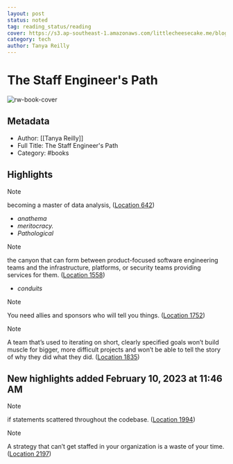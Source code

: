 ```yaml
---
layout: post
status: noted
tag: reading_status/reading
cover: https://s3.ap-southeast-1.amazonaws.com/littlecheesecake.me/blog-post/books/The_Staff_Engineer's_Path.jpg
category: tech
author: Tanya Reilly
---
```


# The Staff Engineer's Path

![rw-book-cover](https://m.media-amazon.com/images/I/81KTS5+oqFL._SY160.jpg)

## Metadata
- Author: [[Tanya Reilly]]
- Full Title: The Staff Engineer's Path
- Category: #books

## Highlights
 >[!note]
becoming a master of data analysis,  ([Location 642](https://readwise.io/to_kindle?action=open&asin=B0BG16Y553&location=642))

 - *anathema*
 - *meritocracy.*
 - *Pathological*
 >[!note]
the canyon that can form between product-focused software engineering teams and the infrastructure, platforms, or security teams providing services for them.  ([Location 1558](https://readwise.io/to_kindle?action=open&asin=B0BG16Y553&location=1558))

 - *conduits*
 >[!note]
You need allies and sponsors who will tell you things.  ([Location 1752](https://readwise.io/to_kindle?action=open&asin=B0BG16Y553&location=1752))

 >[!note]
A team that’s used to iterating on short, clearly specified goals won’t build muscle for bigger, more difficult projects and won’t be able to tell the story of why they did what they did.  ([Location 1835](https://readwise.io/to_kindle?action=open&asin=B0BG16Y553&location=1835))

## New highlights added February 10, 2023 at 11:46 AM
 >[!note]
if statements scattered throughout the codebase.  ([Location 1994](https://readwise.io/to_kindle?action=open&asin=B0BG16Y553&location=1994))

 >[!note]
A strategy that can’t get staffed in your organization is a waste of your time.  ([Location 2197](https://readwise.io/to_kindle?action=open&asin=B0BG16Y553&location=2197))

